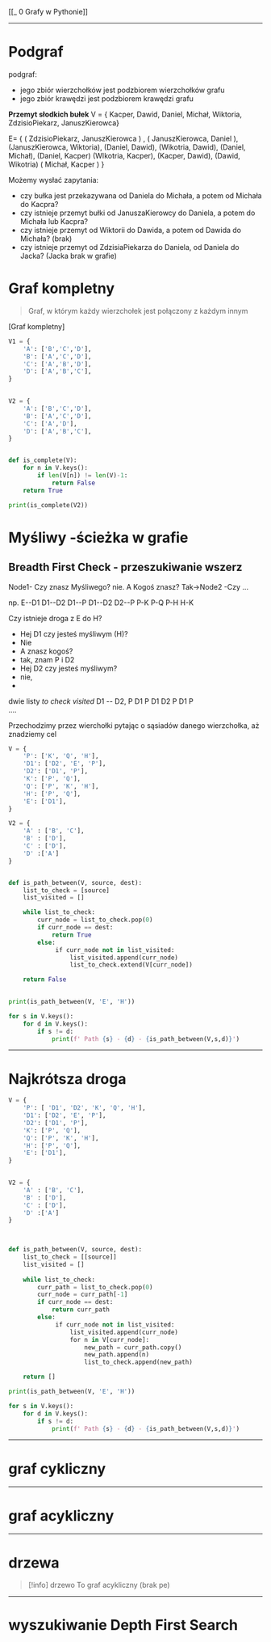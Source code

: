 [[_ 0 Grafy w Pythonie]]

----
# Podgraf
podgraf:
- jego zbiór wierzchołków jest podzbiorem wierzchołków grafu
- jego zbiór krawędzi jest podzbiorem krawędzi grafu

**Przemyt słodkich bułek**
V = { Kacper, Dawid, Daniel, Michał, Wiktoria, ZdzisioPiekarz, JanuszKierowca}

E= {
( ZdzisioPiekarz, JanuszKierowca ) ,
( JanuszKierowca, Daniel ),
(JanuszKierowca, Wiktoria),
(Daniel, Dawid),
(Wikotria, Dawid),
(Daniel, Michał),
(Daniel, Kacper)
(WIkotria, Kacper),
(Kacper, Dawid),
(Dawid, Wikotria)
( Michał, Kacper )
}

Możemy wysłać zapytania:
- czy bułka jest przekazywana od Daniela do Michała, a potem od Michała do Kacpra?
- czy istnieje przemyt bułki od JanuszaKierowcy do Daniela, a potem do Michała lub Kacpra?
- czy istnieje przemyt od Wiktorii do Dawida, a potem od Dawida do Michała? (brak)
- czy istnieje przemyt od ZdzisiaPiekarza do Daniela, od Daniela do Jacka? (Jacka brak w grafie)






# Graf kompletny
> Graf, w którym każdy wierzchołek jest połączony z każdym innym

[Graf kompletny]

```python
V1 = {
    'A': ['B','C','D'],
    'B': ['A','C','D'],
    'C': ['A','B','D'],
    'D': ['A','B','C'],
}

  
V2 = {
    'A': ['B','C','D'],
    'B': ['A','C','D'],
    'C': ['A','D'],
    'D': ['A','B','C'],
}


def is_complete(V):
    for n in V.keys():
        if len(V[n]) != len(V)-1:
            return False
    return True

print(is_complete(V2))
```



# Myśliwy -ścieżka w grafie

## Breadth First Check - przeszukiwanie wszerz
Node1- Czy znasz Myśliwego? nie. A Kogoś znasz? Tak->Node2 -Czy ... 


np. 
	E--D1
		D1--D2
		D1--P
		D1--D2
		D2--P
					P-K
					P-Q
					P-H
						H-K
						
Czy istnieje droga z E do H?
- Hej D1 czy jesteś myśliwym (H)?
- Nie
- A znasz kogoś?
- tak, znam P i D2
- Hej D2 czy jesteś myśliwym?
- nie, 
- 
dwie listy
*to check*                        *visited*
D1                                      --
D2, P                                 D1
P                                        D1  D2
P D1 P                              
....

Przechodzimy przez wierchołki pytając o sąsiadów danego wierzchołka, aż znadziemy cel

```python
V = {
    'P': ['K', 'Q', 'H'],
    'D1': ['D2', 'E', 'P'],
    'D2': ['D1', 'P'],
    'K': ['P', 'Q'],
    'Q': ['P', 'K', 'H'],
    'H': ['P', 'Q'],
    'E': ['D1'],
}

V2 = {
    'A' : ['B', 'C'],
    'B' : ['D'],
    'C' : ['D'],
    'D' :['A']
}


def is_path_between(V, source, dest):
    list_to_check = [source]
    list_visited = []

    while list_to_check:
        curr_node = list_to_check.pop(0)
        if curr_node == dest:
            return True
        else:
             if curr_node not in list_visited:
                 list_visited.append(curr_node)
                 list_to_check.extend(V[curr_node])

    return False
  

print(is_path_between(V, 'E', 'H'))

for s in V.keys():
    for d in V.keys():
        if s != d:
            print(f' Path {s} - {d} - {is_path_between(V,s,d)}')
```

----------
# Najkrótsza droga
```python
V = {
    'P': [ 'D1', 'D2', 'K', 'Q', 'H'],
    'D1': ['D2', 'E', 'P'],
    'D2': ['D1', 'P'],
    'K': ['P', 'Q'],
    'Q': ['P', 'K', 'H'],
    'H': ['P', 'Q'],
    'E': ['D1'],
}
 

V2 = {
    'A' : ['B', 'C'],
    'B' : ['D'],
    'C' : ['D'],
    'D' :['A']
}

  

def is_path_between(V, source, dest):
    list_to_check = [[source]]
    list_visited = []
  
    while list_to_check:
        curr_path = list_to_check.pop(0)
        curr_node = curr_path[-1]
        if curr_node == dest:
            return curr_path
        else:
             if curr_node not in list_visited:
                 list_visited.append(curr_node)
                 for n in V[curr_node]:
                     new_path = curr_path.copy()
                     new_path.append(n)
                     list_to_check.append(new_path)

    return []

print(is_path_between(V, 'E', 'H'))

for s in V.keys():
    for d in V.keys():
        if s != d:
            print(f' Path {s} - {d} - {is_path_between(V,s,d)}')
```

--------
# graf cykliczny









---------------
# graf acykliczny










-----------------
# drzewa 
>[!info] drzewo
>To graf acykliczny (brak pe)


--------------------------------
# wyszukiwanie Depth First Search





























